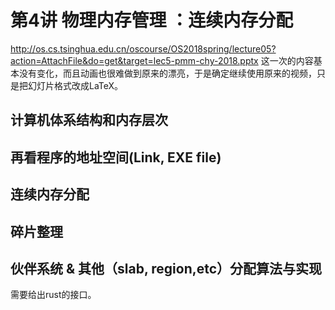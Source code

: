 # 第4讲 物理内存管理 ：连续内存分配

http://os.cs.tsinghua.edu.cn/oscourse/OS2018spring/lecture05?action=AttachFile&do=get&target=lec5-pmm-chy-2018.pptx
这一次的内容基本没有变化，而且动画也很难做到原来的漂亮，于是确定继续使用原来的视频，只是把幻灯片格式改成LaTeX。
## 计算机体系结构和内存层次

## 再看程序的地址空间(Link, EXE file)

## 连续内存分配

## 碎片整理

## 伙伴系统 & 其他（slab, region,etc）分配算法与实现
需要给出rust的接口。
